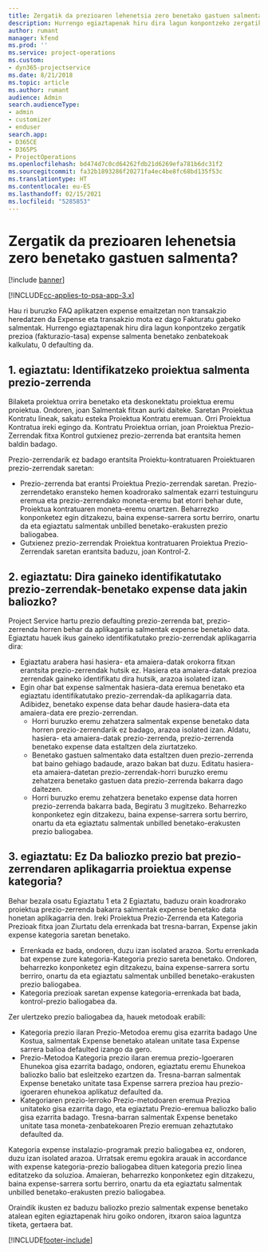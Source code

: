 ```yaml
---
title: Zergatik da prezioaren lehenetsia zero benetako gastuen salmenta?
description: Hurrengo egiaztapenak hiru dira lagun konpontzeko zergatik prezio expense salmenta benetako zenbatekoak kalkulatu, 0 defaulting da.
author: rumant
manager: kfend
ms.prod: ''
ms.service: project-operations
ms.custom:
- dyn365-projectservice
ms.date: 8/21/2018
ms.topic: article
ms.author: rumant
audience: Admin
search.audienceType:
- admin
- customizer
- enduser
search.app:
- D365CE
- D365PS
- ProjectOperations
ms.openlocfilehash: bd474d7c0cd64262fdb21d6269efa781b6dc31f2
ms.sourcegitcommit: fa32b1893286f20271fa4ec4be8fc68bd135f53c
ms.translationtype: HT
ms.contentlocale: eu-ES
ms.lasthandoff: 02/15/2021
ms.locfileid: "5285853"
---
```

# <a name="why-is-the-price-defaulting-to-zero-on-expense-sales-actuals"></a>Zergatik da prezioaren lehenetsia zero benetako gastuen salmenta?

[!include [banner](../includes/psa-now-project-operations.md)]

[!INCLUDE[cc-applies-to-psa-app-3.x](../includes/cc-applies-to-psa-app-3x.md)]

Hau ri buruzko FAQ aplikatzen expense emaitzetan non transakzio heredatzen da Expense eta transakzio mota ez dago Fakturatu gabeko salmentak. Hurrengo egiaztapenak hiru dira lagun konpontzeko zergatik prezioa (fakturazio-tasa) expense salmenta benetako zenbatekoak kalkulatu, 0 defaulting da.

## <a name="check-1-identify-the-sales-price-list-for-project"></a>1. egiaztatu: Identifikatzeko proiektua salmenta prezio-zerrenda

Bilaketa proiektua orrira benetako eta deskonektatu proiektua eremu proiektua. Ondoren, joan Salmentak fitxan aurki daiteke. Saretan Proiektua Kontratu lineak, sakatu esteka Proiektua Kontratu eremuan. Orri Proiektua Kontratua ireki egingo da. Kontratu Proiektua orrian, joan Proiektua Prezio-Zerrendak fitxa Kontrol gutxienez prezio-zerrenda bat erantsita hemen baldin badago.

Prezio-zerrendarik ez badago erantsita Proiektu-kontratuaren Proiektuaren prezio-zerrendak saretan:

- Prezio-zerrenda bat erantsi Proiektua Prezio-zerrendak saretan. Prezio-zerrendetako eransteko hemen koadrorako salmentak ezarri testuinguru eremua eta prezio-zerrendako moneta-eremu bat etorri behar dute, Proiektua kontratuaren moneta-eremu onartzen. Beharrezko konponketez egin ditzakezu, baina expense-sarrera sortu berriro, onartu da eta egiaztatu salmentak unbilled benetako-erakusten prezio baliogabea.
- Gutxienez prezio-zerrendak Proiektua kontratuaren Proiektua Prezio-Zerrendak saretan erantsita baduzu, joan Kontrol-2.

## <a name="check-2-are-any-of-the-price-lists-identified-above-valid-for-the-specific-date-of-the-expense-actual"></a>2. egiaztatu: Dira gaineko identifikatutako prezio-zerrendak-benetako expense data jakin baliozko?

Project Service hartu prezio defaulting prezio-zerrenda bat, prezio-zerrenda horren behar da aplikagarria salmentak expense benetako data. Egiaztatu hauek ikus gaineko identifikatutako prezio-zerrendak aplikagarria dira:

- Egiaztatu arabera hasi hasiera- eta amaiera-datak orokorra fitxan erantsita prezio-zerrendak hutsik ez. Hasiera eta amaiera-datak prezioa zerrendak gaineko identifikatu dira hutsik, arazoa isolated izan. 
- Egin ohar bat expense salmentak hasiera-data eremua benetako eta egiaztatu identifikatutako prezio-zerrendak-da aplikagarria data. Adibidez, benetako expense data behar daude hasiera-data eta amaiera-data ere prezio-zerrendan. 
    - Horri buruzko eremu zehatzera salmentak expense benetako data horren prezio-zerrendarik ez badago, arazoa isolated izan. Aldatu, hasiera- eta amaiera-datak prezio-zerrenda, prezio-zerrenda benetako expense data estaltzen dela ziurtatzeko. 
    - Benetako gastuen salmentako data estaltzen duen prezio-zerrenda bat baino gehiago badaude, arazo bakan bat duzu. Editatu hasiera- eta amaiera-datetan prezio-zerrendak-horri buruzko eremu zehatzera benetako gastuen data prezio-zerrenda bakarra dago daitezen. 
    - Horri buruzko eremu zehatzera benetako expense data horren prezio-zerrenda bakarra bada, Begiratu 3 mugitzeko.
Beharrezko konponketez egin ditzakezu, baina expense-sarrera sortu berriro, onartu da eta egiaztatu salmentak unbilled benetako-erakusten prezio baliogabea.

## <a name="check-3-is-there-a-valid-price-for-the-expense-category-in-the-applicable-project-price-list"></a>3. egiaztatu: Ez Da baliozko prezio bat prezio-zerrendaren aplikagarria proiektua expense kategoria? 

Behar bezala osatu Egiaztatu 1 eta 2 Egiaztatu, baduzu orain koadrorako proiektua prezio-zerrenda bakarra salmentak expense benetako data honetan aplikagarria den. Ireki Proiektua Prezio-Zerrenda eta Kategoria Prezioak fitxa joan Ziurtatu dela errenkada bat tresna-barran, Expense jakin expense kategoria saretan benetako.
 
- Errenkada ez bada, ondoren, duzu izan isolated arazoa. Sortu errenkada bat expense zure kategoria-Kategoria prezio sareta benetako. Ondoren, beharrezko konponketez egin ditzakezu, baina expense-sarrera sortu berriro, onartu da eta egiaztatu salmentak unbilled benetako-erakusten prezio baliogabea. 
- Kategoria prezioak saretan expense kategoria-errenkada bat bada, kontrol-prezio baliogabea da.

Zer ulertzeko prezio baliogabea da, hauek metodoak erabili:

- Kategoria prezio ilaran Prezio-Metodoa eremu gisa ezarrita badago Une Kostua, salmentak Expense benetako atalean unitate tasa Expense sarrera balioa defaulted izango da gero.
- Prezio-Metodoa Kategoria prezio ilaran eremua prezio-Igoeraren Ehunekoa gisa ezarrita badago, ondoren, egiaztatu eremu Ehunekoa baliozko balio bat esleitzeko ezartzen da. Tresna-barran salmentak Expense benetako unitate tasa Expense sarrera prezioa hau prezio-igoeraren ehunekoa aplikatuz defaulted da.
- Kategoriaren prezio-lerroko Prezio-metodoaren eremua Prezioa unitateko gisa ezarrita dago, eta egiaztatu Prezio-eremua baliozko balio gisa ezarrita badago. Tresna-barran salmentak Expense benetako unitate tasa moneta-zenbatekoaren Prezio eremuan zehaztutako defaulted da.

Kategoria expense instalazio-programak prezio baliogabea ez, ondoren, duzu izan isolated arazoa. Urratsak eremu egokira arauak in accordance with expense kategoria-prezio baliogabea dituen kategoria prezio linea editatzeko da soluzioa. Amaieran, beharrezko konponketez egin ditzakezu, baina expense-sarrera sortu berriro, onartu da eta egiaztatu salmentak unbilled benetako-erakusten prezio baliogabea.

Oraindik ikusten ez baduzu baliozko prezio salmentak expense benetako atalean egiten egiaztapenak hiru goiko ondoren, itxaron saioa laguntza tiketa, gertaera bat.




[!INCLUDE[footer-include](../includes/footer-banner.md)]